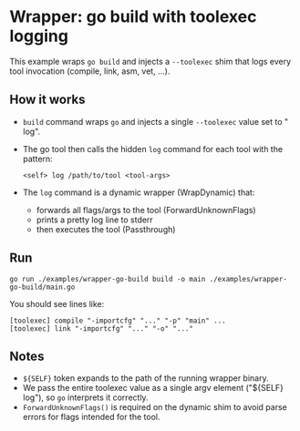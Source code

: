 # Wrapper: go build with toolexec logging

This example wraps `go build` and injects a `--toolexec` shim that logs every tool invocation (compile, link, asm, vet, ...).

## How it works

- `build` command wraps `go` and injects a single `--toolexec` value set to "<self> log".
- The go tool then calls the hidden `log` command for each tool with the pattern:
  
  `<self> log /path/to/tool <tool-args>`

- The `log` command is a dynamic wrapper (WrapDynamic) that:
  - forwards all flags/args to the tool (ForwardUnknownFlags)
  - prints a pretty log line to stderr
  - then executes the tool (Passthrough)

## Run

```
go run ./examples/wrapper-go-build build -o main ./examples/wrapper-go-build/main.go
```

You should see lines like:

```
[toolexec] compile "-importcfg" "..." "-p" "main" ...
[toolexec] link "-importcfg" "..." "-o" "..."
```

## Notes

- `${SELF}` token expands to the path of the running wrapper binary.
- We pass the entire toolexec value as a single argv element ("${SELF} log"), so `go` interprets it correctly.
- `ForwardUnknownFlags()` is required on the dynamic shim to avoid parse errors for flags intended for the tool.


